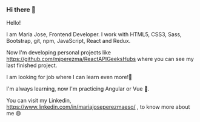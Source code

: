 ### Hi there 👋

<!--
**mjperezma/mjperezma** is a ✨ _special_ ✨ repository because its `README.md` (this file) appears on your GitHub profile.

Here are some ideas to get you started:

- 🔭 I’m currently working on ...
- 🌱 I’m currently learning ...
- 👯 I’m looking to collaborate on ...
- 🤔 I’m looking for help with ...
- 💬 Ask me about ...
- 📫 How to reach me: ...
- 😄 Pronouns: ...
- ⚡ Fun fact: ...
-->
Hello!

I am Maria Jose, Frontend Developer. I work with HTML5, CSS3, Sass, Bootstrap, git, npm, JavaScript, React and Redux.

Now I'm developing personal projects like https://github.com/mjperezma/ReactAPIGeeksHubs where you can see my last finished project.

I am looking for job where I can learn even more!🔭

I'm always learning, now I'm practicing Angular or Vue 🔭.

You can visit my Linkedin, https://www.linkedin.com/in/mariajoseperezmaeso/ , to know more about me 😄
